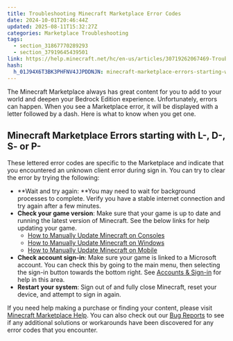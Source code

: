 ```yaml
---
title: Troubleshooting Minecraft Marketplace Error Codes
date: 2024-10-01T20:46:44Z
updated: 2025-08-11T15:32:27Z
categories: Marketplace Troubleshooting
tags:
  - section_31867770289293
  - section_37919645439501
link: https://help.minecraft.net/hc/en-us/articles/30719262067469-Troubleshooting-Minecraft-Marketplace-Error-Codes
hash:
  h_01J94X6T3BK3PHFNV4JJPDDNJN: minecraft-marketplace-errors-starting-with-l--d--s--or-p-
---
```


The Minecraft Marketplace always has great content for you to add to your world and deepen your Bedrock Edition experience. Unfortunately, errors can happen. When you see a Marketplace error, it will be displayed with a letter followed by a dash. Here is what to know when you get one.

## Minecraft Marketplace Errors starting with L-, D-, S- or P-

These lettered error codes are specific to the Marketplace and indicate that you encountered an unknown client error during sign in. You can try to clear the error by trying the following:

- **Wait and try again: **You may need to wait for background processes to complete. Verify you have a stable internet connection and try again after a few minutes.
- **Check your game version**: Make sure that your game is up to date and running the latest version of Minecraft. See the below links for help updating your game.
  - [How to Manually Update Minecraft on Consoles](../Download-Install/Manually-Update-Minecraft-on-Consoles.md)
  - [How to Manually Update Minecraft on Windows](../Download-Install/Manually-Update-Minecraft-on-Windows.md)
  - [How to Manually Update Minecraft on Mobile](../Download-Install/Manually-Update-Minecraft-on-Mobile-Devices.md)
- **Check account sign-in**: Make sure your game is linked to a Microsoft account. You can check this by going to the main menu, then selecting the sign-in button towards the bottom right. See [Accounts & Sign-in](https://help.minecraft.net/hc/en-us/categories/12617305106701) for help in this area.
- **Restart your system**: Sign out of and fully close Minecraft, reset your device, and attempt to sign in again.

If you need help making a purchase or finding your content, please visit [Minecraft Marketplace Help](https://help.minecraft.net/hc/en-us/categories/24069809340813). You can also check out our [Bug Reports](https://bugs.mojang.com/secure/Dashboard.jspa) to see if any additional solutions or workarounds have been discovered for any error codes that you encounter.
